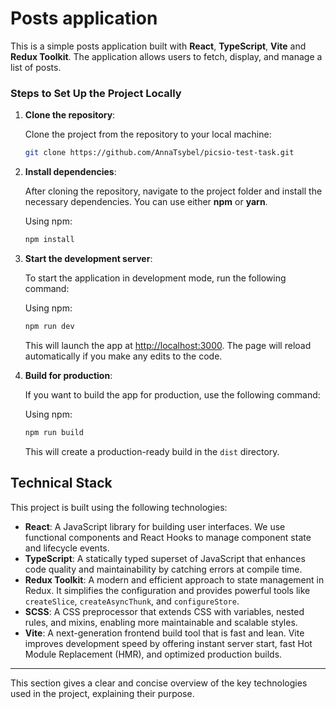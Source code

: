# Posts application
This is a simple posts application built with **React**, **TypeScript**, **Vite** and **Redux Toolkit**. The application allows users to fetch, display, and manage a list of posts.

### Steps to Set Up the Project Locally

1. **Clone the repository**:

   Clone the project from the repository to your local machine:

   ```bash
   git clone https://github.com/AnnaTsybel/picsio-test-task.git
   ```

2. **Install dependencies**:

   After cloning the repository, navigate to the project folder and install the necessary dependencies. You can use either **npm** or **yarn**.

   Using npm:

   ```bash
   npm install
   ```

3. **Start the development server**:

   To start the application in development mode, run the following command:

   Using npm:

   ```bash
   npm run dev
   ```

   This will launch the app at [http://localhost:3000](http://localhost:3000). The page will reload automatically if you make any edits to the code.

4. **Build for production**:

   If you want to build the app for production, use the following command:

   Using npm:

   ```bash
   npm run build
   ```
   
   This will create a production-ready build in the `dist` directory.

## Technical Stack

This project is built using the following technologies:

- **React**: A JavaScript library for building user interfaces. We use functional components and React Hooks to manage component state and lifecycle events.
- **TypeScript**: A statically typed superset of JavaScript that enhances code quality and maintainability by catching errors at compile time.
- **Redux Toolkit**: A modern and efficient approach to state management in Redux. It simplifies the configuration and provides powerful tools like `createSlice`, `createAsyncThunk`, and `configureStore`.
- **SCSS**: A CSS preprocessor that extends CSS with variables, nested rules, and mixins, enabling more maintainable and scalable styles.
- **Vite**: A next-generation frontend build tool that is fast and lean. Vite improves development speed by offering instant server start, fast Hot Module Replacement (HMR), and optimized production builds.

---

This section gives a clear and concise overview of the key technologies used in the project, explaining their purpose.
